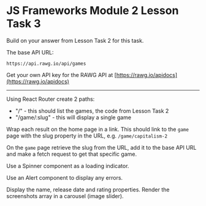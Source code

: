 # JS Frameworks Module 2 Lesson Task 3

Build on your answer from Lesson Task 2 for this task.

The base API URL:

```
https://api.rawg.io/api/games
```

Get your own API key for the RAWG API at [https://rawg.io/apidocs](https://rawg.io/apidocs)

---

Using React Router create 2 paths:

- "/" - this should list the games, the code from Lesson Task 2
- "/game/:slug" - this will display a single game

Wrap each result on the home page in a link. This should link to the `game` page with the slug property in the URL, e.g. `/game/capitalism-2`

On the `game` page retrieve the slug from the URL, add it to the base API URL and make a fetch request to get that specific game.

Use a Spinner component as a loading indicator.

Use an Alert component to display any errors.

Display the name, release date and rating properties. Render the screenshots array in a carousel (image slider).
